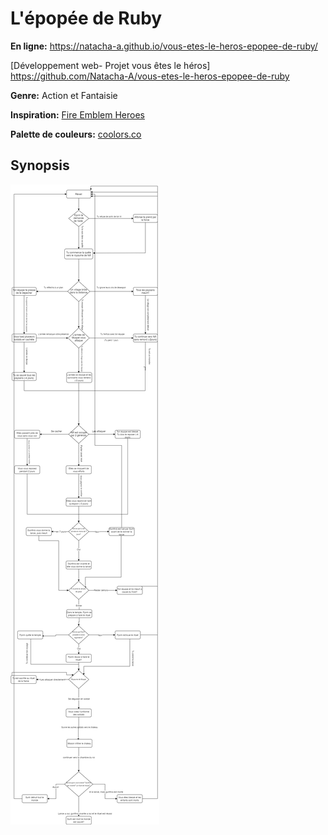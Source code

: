 # L'épopée de Ruby

**En ligne:** https://natacha-a.github.io/vous-etes-le-heros-epopee-de-ruby/

[Développement web- Projet vous êtes le héros] https://github.com/Natacha-A/vous-etes-le-heros-epopee-de-ruby

**Genre:** Action et Fantaisie

**Inspiration:** [Fire Emblem Heroes](https://fire-emblem-heroes.com/fr/)

**Palette de couleurs:** [coolors.co](https://coolors.co/1c5d99-2d93ad-12355b-edf060-f0803c-b3001b)

## Synopsis
![Diagramme](/assets/image/abdallah_natacha_ps1_582_324.drawio.png)
